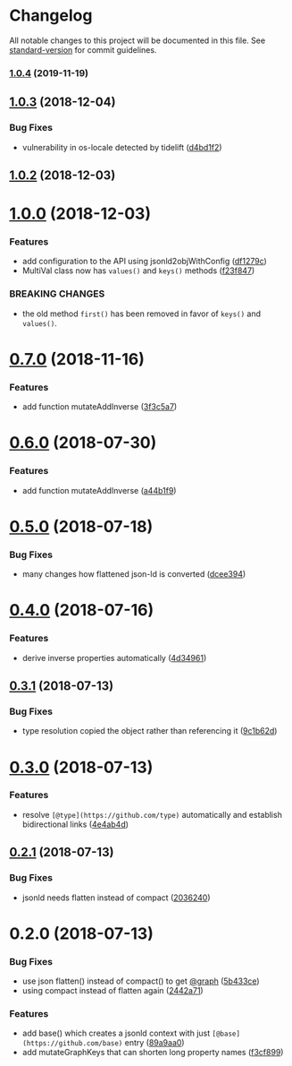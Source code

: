 # Changelog

All notable changes to this project will be documented in this file. See [standard-version](https://github.com/conventional-changelog/standard-version) for commit guidelines.

### [1.0.4](https://github.com/vsimko/jsonld-object-graph/compare/v1.0.3...v1.0.4) (2019-11-19)

<a name="1.0.3"></a>
## [1.0.3](https://github.com/vsimko/jsonld-object-graph/compare/v1.0.2...v1.0.3) (2018-12-04)


### Bug Fixes

* vulnerability in os-locale detected by tidelift ([d4bd1f2](https://github.com/vsimko/jsonld-object-graph/commit/d4bd1f2))



<a name="1.0.2"></a>
## [1.0.2](https://github.com/vsimko/jsonld-object-graph/compare/v1.0.0...v1.0.2) (2018-12-03)



<a name="1.0.0"></a>
# [1.0.0](https://github.com/vsimko/graphql-jsonld-utils/compare/v0.7.0...v1.0.0) (2018-12-03)


### Features

* add configuration to the API using jsonld2objWithConfig ([df1279c](https://github.com/vsimko/graphql-jsonld-utils/commit/df1279c))
* MultiVal class now has `values()` and `keys()` methods ([f23f847](https://github.com/vsimko/graphql-jsonld-utils/commit/f23f847))


### BREAKING CHANGES

* the old method `first()` has been removed
in favor of `keys()` and `values()`.



<a name="0.7.0"></a>
# [0.7.0](https://github.com/vsimko/graphql-jsonld-utils/compare/v0.5.0...v0.7.0) (2018-11-16)


### Features

* add function mutateAddInverse ([3f3c5a7](https://github.com/vsimko/graphql-jsonld-utils/commit/3f3c5a7))



<a name="0.6.0"></a>
# [0.6.0](https://github.com/vsimko/graphql-jsonld-utils/compare/v0.5.0...v0.6.0) (2018-07-30)


### Features

* add function mutateAddInverse ([a44b1f9](https://github.com/vsimko/graphql-jsonld-utils/commit/a44b1f9))



<a name="0.5.0"></a>
# [0.5.0](https://github.com/vsimko/graphql-jsonld-utils/compare/v0.4.0...v0.5.0) (2018-07-18)


### Bug Fixes

* many changes how flattened json-ld is converted ([dcee394](https://github.com/vsimko/graphql-jsonld-utils/commit/dcee394))



<a name="0.4.0"></a>
# [0.4.0](https://github.com/vsimko/graphql-jsonld-utils/compare/v0.3.1...v0.4.0) (2018-07-16)


### Features

* derive inverse properties automatically ([4d34961](https://github.com/vsimko/graphql-jsonld-utils/commit/4d34961))



<a name="0.3.1"></a>
## [0.3.1](https://github.com/vsimko/graphql-jsonld-utils/compare/v0.3.0...v0.3.1) (2018-07-13)


### Bug Fixes

* type resolution copied the object rather than referencing it ([9c1b62d](https://github.com/vsimko/graphql-jsonld-utils/commit/9c1b62d))



<a name="0.3.0"></a>
# [0.3.0](https://github.com/vsimko/graphql-jsonld-utils/compare/v0.2.1...v0.3.0) (2018-07-13)


### Features

* resolve `[@type](https://github.com/type)` automatically and establish bidirectional links ([4e4ab4d](https://github.com/vsimko/graphql-jsonld-utils/commit/4e4ab4d))



<a name="0.2.1"></a>
## [0.2.1](https://github.com/vsimko/graphql-jsonld-utils/compare/v0.2.0...v0.2.1) (2018-07-13)


### Bug Fixes

* jsonld needs flatten instead of compact ([2036240](https://github.com/vsimko/graphql-jsonld-utils/commit/2036240))



<a name="0.2.0"></a>
# 0.2.0 (2018-07-13)


### Bug Fixes

* use json flatten() instead of compact() to get [@graph](https://github.com/graph) ([5b433ce](https://github.com/vsimko/graphql-jsonld-utils/commit/5b433ce))
* using compact instead of flatten again ([2442a71](https://github.com/vsimko/graphql-jsonld-utils/commit/2442a71))


### Features

* add base() which creates a jsonld context with just `[@base](https://github.com/base)` entry ([89a9aa0](https://github.com/vsimko/graphql-jsonld-utils/commit/89a9aa0))
* add mutateGraphKeys that can shorten long property names ([f3cf899](https://github.com/vsimko/graphql-jsonld-utils/commit/f3cf899))
